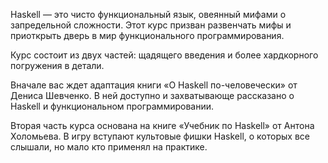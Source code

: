 Haskell — это чисто функциональный язык, овеянный мифами о запредельной сложности. Этот курс призван развенчать мифы и приоткрыть дверь в мир функционального программирования.

Курс состоит из двух частей: щадящего введения и более хардкорного погружения в детали.

Вначале вас ждет адаптация книги «О Haskell по-человечески» от Дениса Шевченко. В ней доступно и захватывающе рассказано о Haskell и функциональном программировании.

Вторая часть курса основана на книге «Учебник по Haskell» от Антона Холомьева. В игру вступают культовые фишки Haskell, о которых все слышали, но мало кто применял на практике.
